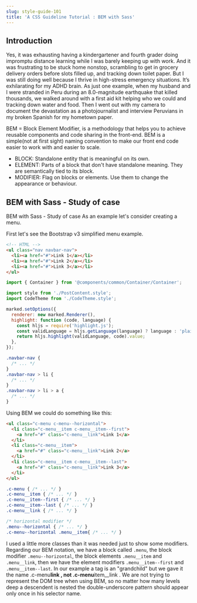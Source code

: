 ```yaml
---
slug: style-guide-101
title: 'A CSS Guideline Tutorial : BEM with Sass'
---
```


## Introduction

Yes, it was exhausting having a kindergartener and fourth grader doing impromptu distance learning while I was barely keeping up with work. And it was frustrating to be stuck home nonstop, scrambling to get in grocery delivery orders before slots filled up, and tracking down toilet paper. But I was still doing well because I thrive in high-stress emergency situations. It’s exhilarating for my ADHD brain. As just one example, when my husband and I were stranded in Peru during an 8.0-magnitude earthquake that killed thousands, we walked around with a first aid kit helping who we could and tracking down water and food. Then I went out with my camera to document the devastation as a photojournalist and interview Peruvians in my broken Spanish for my hometown paper.

BEM = Block Element Modifier, is a methodology that helps you to achieve reusable components and code sharing in the front-end. BEM is a simple(not at first sight) naming convention to make our front end code easier to work with and easier to scale.

- BLOCK: Standalone entity that is meaningful on its own.
- ELEMENT: Parts of a block that don't have standalone meaning. They are semantically tied to its block.
- MODIFIER: Flag on blocks or elements. Use them to change the appearance or behaviour.

## BEM with Sass - Study of case

BEM with Sass - Study of case
As an example let's consider creating a menu.

First let's see the Bootstrap v3 simplified menu example.

```HTML
<!-- HTML -->
<ul class="nav navbar-nav">
  <li><a href="#">Link 1</a></li>
  <li><a href="#">Link 2</a></li>
  <li><a href="#">Link 3</a></li>
</ul>
```

```js
import { Container } from '@components/common/Container/Container';

import style from './PostContent.style';
import CodeTheme from './CodeTheme.style';

marked.setOptions({
  renderer: new marked.Renderer(),
  highlight: function (code, language) {
    const hljs = require('highlight.js');
    const validLanguage = hljs.getLanguage(language) ? language : 'plaintext';
    return hljs.highlight(validLanguage, code).value;
  },
});
```

```css
.navbar-nav {
  /* ... */
}
.navbar-nav > li {
  /* ... */
}
.navbar-nav > li > a {
  /* ... */
}
```

Using BEM we could do something like this:

```html
<ul class="c-menu c-menu--horizontal">
  <li class="c-menu__item c-menu__item--first">
    <a href="#" class="c-menu__link">Link 1</a>
  </li>
  <li class="c-menu__item">
    <a href="#" class="c-menu__link">Link 2</a>
  </li>
  <li class="c-menu__item c-menu__item--last">
    <a href="#" class="c-menu__link">Link 3</a>
  </li>
</ul>
```

```CSS
.c-menu { /* ... */ }
.c-menu__item { /* ... */ }
.c-menu__item--first { /* ... */ }
.c-menu__item--last { /* ... */ }
.c-menu__link { /* ... */ }

/* horizontal modifier */
.menu--horizontal { /* ... */ }
.c-menu--horizontal .menu__item{ /* ... */ }
```

I used a little more classes than it was needed just to show some modifiers. Regarding our BEM notation, we have a block called `.menu`, the block modifier `.menu--horizontal`, the block elements `.menu__item` and `.menu__link`, then we have the element modifiers `.menu__item--first` and `.menu__item--last`. In our example a tag is an "grandchild" but we gave it the name .c-menu**link , not .c-menu**item\_\_link . We are not trying to represent the DOM tree when using BEM, so no matter how many levels deep a descendent is nested the double-underscore pattern should appear only once in his selector name.
